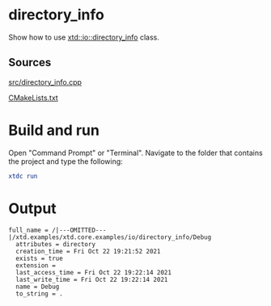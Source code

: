 # directory_info

Show how to use [xtd::io::directory_info](https://gammasoft71.github.io/xtd/reference_guides/latest/classxtd_1_1io_1_1directory__info.html) class.

## Sources

[src/directory_info.cpp](src/directory_info.cpp)

[CMakeLists.txt](CMakeLists.txt)

# Build and run

Open "Command Prompt" or "Terminal". Navigate to the folder that contains the project and type the following:

```cmake
xtdc run
```

# Output

```
full_name = /|---OMITTED---|/xtd.examples/xtd.core.examples/io/directory_info/Debug
  attributes = directory
  creation_time = Fri Oct 22 19:21:52 2021
  exists = true
  extension =
  last_access_time = Fri Oct 22 19:22:14 2021
  last_write_time = Fri Oct 22 19:22:14 2021
  name = Debug
  to_string = .
```

